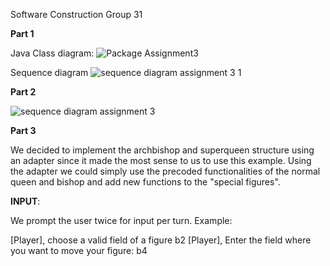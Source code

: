 Software Construction
Group 31

**Part 1**

Java Class diagram:
![Package Assignment3](https://user-images.githubusercontent.com/45588658/68379640-8ba2ca80-014e-11ea-9625-aa333dd1cbe2.png)

Sequence diagram
![sequence diagram assignment 3 1](https://user-images.githubusercontent.com/45588658/68469048-a2622380-0219-11ea-83ad-603464bff1f1.png)


**Part 2**

![sequence diagram assignment 3](https://user-images.githubusercontent.com/45588658/68402967-7c3a7600-017c-11ea-8294-d08d16e087c7.png)

**Part 3**

We decided to implement the archbishop and superqueen structure using an adapter since it made the most sense to us to use this example. Using the adapter we could simply use the precoded functionalities of the normal queen and bishop and add new functions to the "special figures".

**INPUT**:

We prompt the user twice for input per turn. Example:

[Player], choose a valid field of a figure 
b2
[Player], Enter the field where you want to move your figure: 
b4


